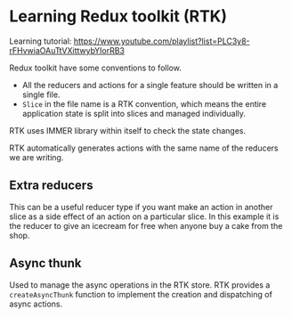 # Learning Redux toolkit (RTK)

Learning tutorial: https://www.youtube.com/playlist?list=PLC3y8-rFHvwiaOAuTtVXittwybYIorRB3

Redux toolkit have some conventions to follow.

- All the reducers and actions for a single feature should be written in a single file.
- `Slice` in the file name is a RTK convention, which means the entire application state is split into slices and managed individually.

RTK uses IMMER library within itself to check the state changes.

RTK automatically generates actions with the same name of the reducers we are writing.

## Extra reducers

This can be a useful reducer type if you want make an action in another slice as a side effect of an action on a particular slice. In this example it is the reducer to give an icecream for free when anyone buy a cake from the shop.

## Async thunk

Used to manage the async operations in the RTK store.
RTK provides a `createAsyncThunk` function to implement the creation and dispatching of async actions.
